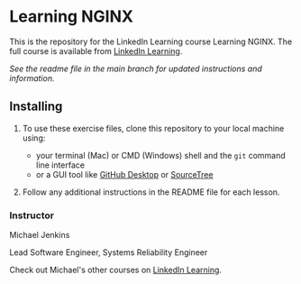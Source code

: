 # Learning NGINX 
This is the repository for the LinkedIn Learning course Learning NGINX. The full course is available from [LinkedIn Learning][lil-course-url].

_See the readme file in the main branch for updated instructions and information._
## Installing
1. To use these exercise files, clone this repository to your local machine using:
	- your terminal (Mac) or CMD (Windows) shell and the `git` command line interface
	- or a GUI tool like [GitHub Desktop](https://desktop.github.com/) or [SourceTree](https://www.sourcetreeapp.com/)
	
3. Follow any additional instructions in the README file for each lesson.

### Instructor

Michael Jenkins 
                            
Lead Software Engineer, Systems Reliability Engineer

Check out Michael's other courses on [LinkedIn Learning](https://www.linkedin.com/learning/instructors/michael-jenkins).

[0]: # (Replace these placeholder URLs with actual course URLs)

[lil-course-url]: https://www.linkedin.com/learning/
[lil-thumbnail-url]: http://
